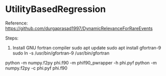 # UtilityBasedRegression

Reference: https://github.com/durgaprasad1997/DynamicRelevanceForRareEvents


Steps:
1) Install GNU fortran compiler
sudo apt update
sudo apt install gfortran-9
sudo ln -s /usr/bin/gfortran-9 /usr/bin/gfortran

python -m numpy.f2py phi.f90 -m phif90_pwrapper -h phi.pyf
python -m numpy.f2py -c phi.pyf phi.f90